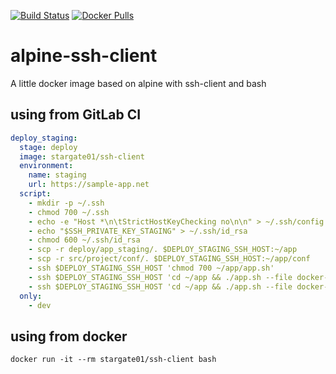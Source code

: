 [![Build Status](https://drone-github.chrz.de/api/badges/StarGate01/alpine-ssh-client/status.svg)](https://drone-github.chrz.de/StarGate01/alpine-ssh-client)
[![Docker Pulls](https://img.shields.io/docker/pulls/stargate01/ssh-client)](https://hub.docker.com/r/stargate01/ssh-client)

# alpine-ssh-client

A little docker image based on alpine with ssh-client and bash

## using from GitLab CI

```yml
deploy_staging:
  stage: deploy
  image: stargate01/ssh-client
  environment:
    name: staging
    url: https://sample-app.net
  script:
    - mkdir -p ~/.ssh
    - chmod 700 ~/.ssh
    - echo -e "Host *\n\tStrictHostKeyChecking no\n\n" > ~/.ssh/config
    - echo "$SSH_PRIVATE_KEY_STAGING" > ~/.ssh/id_rsa
    - chmod 600 ~/.ssh/id_rsa
    - scp -r deploy/app_staging/. $DEPLOY_STAGING_SSH_HOST:~/app
    - scp -r src/project/conf/. $DEPLOY_STAGING_SSH_HOST:~/app/conf
    - ssh $DEPLOY_STAGING_SSH_HOST 'chmod 700 ~/app/app.sh'
    - ssh $DEPLOY_STAGING_SSH_HOST 'cd ~/app && ./app.sh --file docker-compose-staging.yml up'
    - ssh $DEPLOY_STAGING_SSH_HOST 'cd ~/app && ./app.sh --file docker-compose-staging.yml update'
  only:
    - dev
```

## using from docker

`docker run -it --rm stargate01/ssh-client bash`
